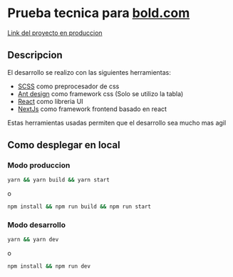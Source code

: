 # Prueba tecnica para [bold.com](bold.com)

[Link del proyecto en produccion](https://bold-ui.vercel.app)

## Descripcion
El desarrollo se realizo con las siguientes herramientas:
* [SCSS](https://sass-lang.com) como preprocesador de css
* [Ant design](https://ant.design) como framework css (Solo se utilizo la tabla)
* [React](https://reactjs.com) como libreria UI
* [NextJs](https://nextjs.org) como framework frontend basado en react

Estas herramientas usadas permiten que el desarrollo sea mucho mas agil

## Como desplegar en local

### Modo produccion
```bash
yarn && yarn build && yarn start
```
o
```bash
npm install && npm run build && npm run start
```

### Modo desarrollo
```bash
yarn && yarn dev 
```
o
```bash
npm install && npm run dev
```
